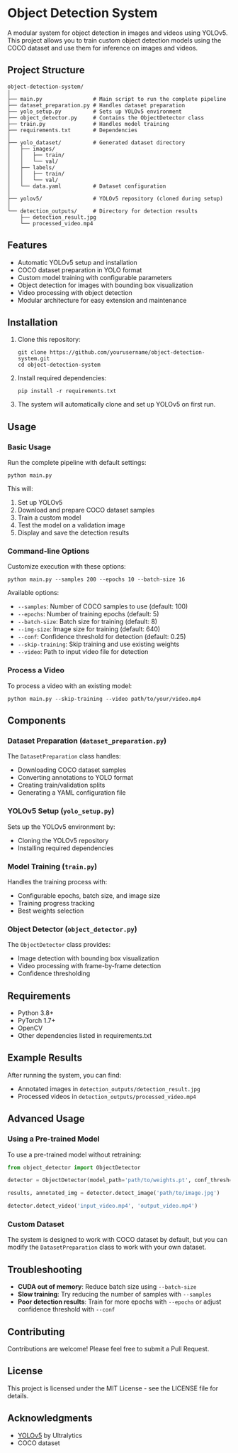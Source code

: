 # Object Detection System

A modular system for object detection in images and videos using YOLOv5. This project allows you to train custom object detection models using the COCO dataset and use them for inference on images and videos.

## Project Structure

```
object-detection-system/
│
├── main.py                # Main script to run the complete pipeline
├── dataset_preparation.py # Handles dataset preparation
├── yolo_setup.py          # Sets up YOLOv5 environment
├── object_detector.py     # Contains the ObjectDetector class
├── train.py               # Handles model training
├── requirements.txt       # Dependencies
│
├── yolo_dataset/          # Generated dataset directory
│   ├── images/
│   │   ├── train/
│   │   └── val/
│   ├── labels/
│   │   ├── train/
│   │   └── val/
│   └── data.yaml          # Dataset configuration
│
├── yolov5/                # YOLOv5 repository (cloned during setup)
│
└── detection_outputs/     # Directory for detection results
    ├── detection_result.jpg
    └── processed_video.mp4
```

## Features

- Automatic YOLOv5 setup and installation
- COCO dataset preparation in YOLO format
- Custom model training with configurable parameters
- Object detection for images with bounding box visualization
- Video processing with object detection
- Modular architecture for easy extension and maintenance

## Installation

1. Clone this repository:
   ```
   git clone https://github.com/yourusername/object-detection-system.git
   cd object-detection-system
   ```

2. Install required dependencies:
   ```
   pip install -r requirements.txt
   ```

3. The system will automatically clone and set up YOLOv5 on first run.

## Usage

### Basic Usage

Run the complete pipeline with default settings:

```
python main.py
```

This will:
1. Set up YOLOv5
2. Download and prepare COCO dataset samples
3. Train a custom model
4. Test the model on a validation image
5. Display and save the detection results

### Command-line Options

Customize execution with these options:

```
python main.py --samples 200 --epochs 10 --batch-size 16
```

Available options:
- `--samples`: Number of COCO samples to use (default: 100)
- `--epochs`: Number of training epochs (default: 5)
- `--batch-size`: Batch size for training (default: 8)
- `--img-size`: Image size for training (default: 640)
- `--conf`: Confidence threshold for detection (default: 0.25)
- `--skip-training`: Skip training and use existing weights
- `--video`: Path to input video file for detection

### Process a Video

To process a video with an existing model:

```
python main.py --skip-training --video path/to/your/video.mp4
```

## Components

### Dataset Preparation (`dataset_preparation.py`)

The `DatasetPreparation` class handles:
- Downloading COCO dataset samples
- Converting annotations to YOLO format
- Creating train/validation splits
- Generating a YAML configuration file

### YOLOv5 Setup (`yolo_setup.py`)

Sets up the YOLOv5 environment by:
- Cloning the YOLOv5 repository
- Installing required dependencies

### Model Training (`train.py`)

Handles the training process with:
- Configurable epochs, batch size, and image size
- Training progress tracking
- Best weights selection

### Object Detector (`object_detector.py`)

The `ObjectDetector` class provides:
- Image detection with bounding box visualization
- Video processing with frame-by-frame detection
- Confidence thresholding

## Requirements

- Python 3.8+
- PyTorch 1.7+
- OpenCV
- Other dependencies listed in requirements.txt

## Example Results

After running the system, you can find:
- Annotated images in `detection_outputs/detection_result.jpg`
- Processed videos in `detection_outputs/processed_video.mp4`

## Advanced Usage

### Using a Pre-trained Model

To use a pre-trained model without retraining:

```python
from object_detector import ObjectDetector

detector = ObjectDetector(model_path='path/to/weights.pt', conf_thresh=0.3)

results, annotated_img = detector.detect_image('path/to/image.jpg')

detector.detect_video('input_video.mp4', 'output_video.mp4')
```

### Custom Dataset

The system is designed to work with COCO dataset by default, but you can modify the `DatasetPreparation` class to work with your own dataset.

## Troubleshooting

- **CUDA out of memory**: Reduce batch size using `--batch-size`
- **Slow training**: Try reducing the number of samples with `--samples`
- **Poor detection results**: Train for more epochs with `--epochs` or adjust confidence threshold with `--conf`

## Contributing

Contributions are welcome! Please feel free to submit a Pull Request.

## License

This project is licensed under the MIT License - see the LICENSE file for details.

## Acknowledgments

- [YOLOv5](https://github.com/ultralytics/yolov5) by Ultralytics
- COCO dataset